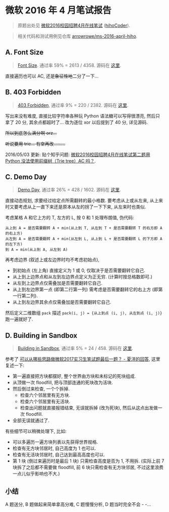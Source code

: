 微软 2016 年 4 月笔试报告
===

> 原题出处见 [微软2016校园招聘4月在线笔试](http://hihocoder.com/contest/mstest2016april1/problems) ([hihoCoder](http://hihocoder.com/)).

> 相关代码和测试用例见仓库 [arrowrowe/ms-2016-april-hiho](https://github.com/arrowrowe/ms-2016-april-hiho).

## A. Font Size

> [Font Size](http://hihocoder.com/contest/mstest2016april1/problem/1). 通过率 59% = 2613 / 4358.
> 源码在 [这里](https://github.com/arrowrowe/ms-2016-april-hiho/blob/master/a-font-size/app.py).

直接遍历也可以 AC, 还是~~象征性地~~二分了一下...

## B. 403 Forbidden

> [403 Forbidden](http://hihocoder.com/contest/mstest2016april1/problem/2), 通过率 9% = 220 / 2382.
> 源码在 [这里](https://github.com/arrowrowe/ms-2016-april-hiho/blob/master/b-403-forbidden/app.py).

写出来没有难度, 直接比较字符串各种玩 Python 语法糖可以写得很漂亮, 然后只拿了 20 分, 其余点都超时了... 改为逐位 xor 以后提到了 40 分, 详见源码.

~~所以到底怎么满分啊 orz...~~

~~听说要用 trie... 有空再改.........~~

2016/05/03 更新: 贴个知乎问题: [微软2016校园招聘4月在线笔试第二题用 Python 没法使用前缀树（Trie tree）AC 吗？](http://www.zhihu.com/question/42700825).

## C. Demo Day

> [Demo Day](http://hihocoder.com/contest/mstest2016april1/problem/3), 通过率 26% = 428 / 1602.
> 源码在 [这里](https://github.com/arrowrowe/ms-2016-april-hiho/blob/master/c-demo-day/app.py).

直接动态规划, 求要经过给定点所需翻转的最小格数. 要考虑从上或从左来, 从上来时又要考虑从上一直下来还是原本从左的拐了一下下来, 从左来时也类似.

考虑某格 A 和它上方的 T, 左方的 L, 按 0 和 1 处理布朗值, 伪代码:
```
从上到 A = 是否需要翻转 A + min(从上到 T, 从左到 T + 是否需要翻转 T 的右方即 A 的右上方)
从左到 A = 是否需要翻转 A + min(从左到 L, 从上到 L + 是否需要翻转 L 的下方即 A 的左下方)
到 A = min(从上到 A, 从左到 A)
```

再考虑边界 (叙述上或左边界时均不考虑初始点),
- 到初始点 (左上角) 直接定义为 1 或 0, 仅取决于是否需要翻转它自己.
- 从上到上边界点和从左到左边界点定义为正无穷. (计算时按总格数即可.)
- 从左到上边界点仅需叠加是否需要翻转它自己.
- 从上到左边界第一点 (即第二行第一列) 需考虑是否需要翻转它的右上方 (即第一行第二列).
- 从上到左边界其余点仅需叠加是否需要翻转它自己.

然后定义二维数组 `pack` 描述 `pack(i, j) = {从上到点 (i, j), 从左到点 (i, j)}` 跑一遍就好了.

## D. Building in Sandbox

> [Building in Sandbox](http://hihocoder.com/contest/mstest2016april1/problem/4), 通过率 5% = 24 / 458.
> 源码在 [这里](https://github.com/arrowrowe/ms-2016-april-hiho/blob/master/d-building-in-sandbox/app.py).

参考了 [可以从哪些思路做微软2017实习生笔试题最后一题？ - 夏洋的回答](https://www.zhihu.com/question/42406890/answer/94388263), 这里复述一下:
- 第一遍直接把方块都摆好, 整个世界由方块和未标记的死块组成.
- 从顶做一次 floodfill, 把与顶部连通的死块改为活块.
- 然后倒过来检查, 一个个拆掉.
  - 检查六个邻居里有无方块.
  - 检查六个邻居里有无活块.
  - 检查出问题就直接报错结束, 无误就拆掉 (改为死块), 然后从这点出发做一次 floodfill.
- 全部无误就通过了.

有些细节可以稍微处理下, 比如:
- 可以多遍历一遍方块列表以先获得世界规格.
- 检查有无方块邻居时, 自己高度为 1 也可以.
- 检查有无活块邻居时, 自己达到最高高度也可以.
- 第 1 块 (倒过来遍历时是最后 1 块) 只需检查高度是否为 1, 不用拆. (实际上前 7 块拆了之后都不需要做 floodfill, 前 6 块只需检查有无方块邻居, 不过这里浪费一点儿似乎影响也不大.)

## 小结

A 题送分, B 题做起来简单拿高分难, C 题慢慢分析, D 题当时完全不会 - -...

